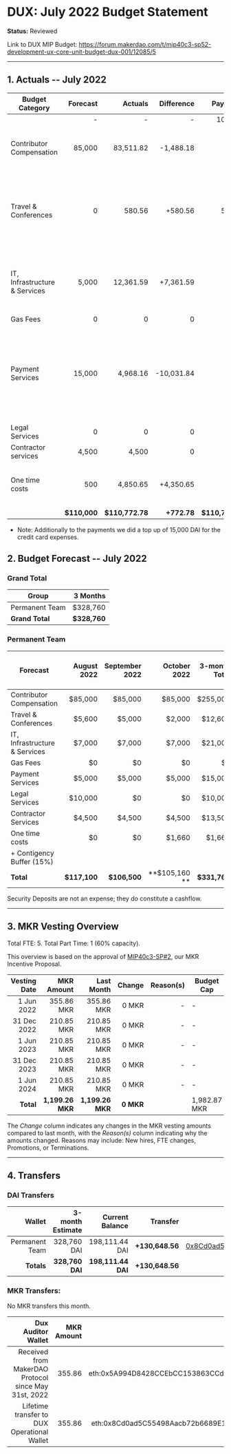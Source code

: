 # DUX: July 2022 Budget Statement

**Status:** Reviewed

Link to DUX MIP Budget: https://forum.makerdao.com/t/mip40c3-sp52-development-ux-core-unit-budget-dux-001/12085/5

---

## 1. Actuals -- July 2022

| Budget Category               |     Forecast |         Actuals |  Difference |        Payments |                                                                                              Comment |
| ----------------------------- | -----------: | --------------: | ----------: | --------------: | ---------------------------------------------------------------------------------------------------: |
|                               |            - |               - |           - |         102,358 |                                                                                                      |
| Contributor Compensation      |       85,000 |       83,511.82 |   -1,488.18 |               - |                                                        Variation on estimate. No outstanding reason. |
| Travel & Conferences          |            0 |          580.56 |     +580.56 |          580.56 |                        Payed the facilitation course expenses that was not included on the forecast. |
| IT, Infrastructure & Services |        5,000 |       12,361.59 |   +7,361.59 |           7,850 |                               Unexpected increase in costs due to high traffic in governance portal. |
| Gas Fees                      |            0 |               0 |           0 |               - |                                                                                                    - |
| Payment Services              |       15,000 |        4,968.16 |  -10,031.84 |               - | We did a top-up of 15,000 USD for the team credits cards. The forecast included a 10K top up budget. |
| Legal Services                |            0 |               0 |           0 |               - |                                                                                                    - |
| Contractor services           |        4,500 |           4,500 |           0 |               - |                                                                                                    - |
| One time costs                |          500 |        4,850.65 |   +4,350.65 |               - |                                                           2 team members used their welcome package. |
|                               | **$110,000** | **$110,772.78** | **+772.78** | **$110,788.56** |                                                                                                    - |

- Note: Additionally to the payments we did a top up of 15,000 DAI for the credit card expenses.

## 2. Budget Forecast -- July 2022

### Grand Total

| Group           |     3 Months |
| --------------- | -----------: |
| Permanent Team  |     $328,760 |
| **Grand Total** | **$328,760** |

### Permanent Team

| Forecast                      |  August 2022 | September 2022 |  October 2022 | 3-month Total | MIP Budget Forecast/ CAP |
| ----------------------------- | -----------: | -------------: | ------------: | ------------: | -----------------------: |
| Contributor Compensation      |      $85,000 |        $85,000 |       $85,000 |      $255,000 |                 $275,000 |
| Travel & Conferences          |       $5,600 |         $5,000 |        $2,000 |       $12,600 |                  $13,500 |
| IT, Infrastructure & Services |       $7,000 |         $7,000 |        $7,000 |       $21,000 |                  $27,000 |
| Gas Fees                      |           $0 |             $0 |            $0 |            $0 |                   $3,000 |
| Payment Services              |       $5,000 |         $5,000 |        $5,000 |       $15,000 |                  $19,500 |
| Legal Services                |      $10,000 |             $0 |            $0 |       $10,000 |                  $16,500 |
| Contractor Services           |       $4,500 |         $4,500 |        $4,500 |       $13,500 |                  $45,000 |
| One time costs                |           $0 |             $0 |        $1,660 |        $1,660 |                  $21,000 |
| + Contigency Buffer (15%)     |              |                |               |               |                  $63,075 |
| **Total**                     | **$117,100** |   **$106,500** | **$105,160 ** |  **$331,760** |             **$483,575** |

Security Deposits are not an expense; they do constitute a cashflow.

---

## 3. MKR Vesting Overview

Total FTE: 5. Total Part Time: 1 (60% capacity).

This overview is based on the approval of [MIP40c3-SP#2](https://forum.makerdao.com/t/mip40c3-sp27-development-ux-core-unit-mkr-budget-dux-001/9777), our MKR Incentive Proposal.

| Vesting Date |       MKR Amount |       Last Month |    Change | Reason(s) | Budget Cap   | MKR Actuals |
| -----------: | ---------------: | ---------------: | --------: | --------: | ------------ | ----------- |
|   1 Jun 2022 |       355.86 MKR |       355.86 MKR |     0 MKR |         - | -            | 355.86      |
|  31 Dec 2022 |       210.85 MKR |       210.85 MKR |     0 MKR |         - | -            | -           |
|   1 Jun 2023 |       210.85 MKR |       210.85 MKR |     0 MKR |         - | -            | -           |
|  31 Dec 2023 |       210.85 MKR |       210.85 MKR |     0 MKR |         - | -            | -           |
|   1 Jun 2024 |       210.85 MKR |       210.85 MKR |     0 MKR |         - | -            | -           |
|    **Total** | **1,199.26 MKR** | **1,199.26 MKR** | **0 MKR** |           | 1,982.87 MKR | 355.86      |

The _Change_ column indicates any changes in the MKR vesting amounts compared to last month, with the _Reason(s)_ column indicating why the amounts changed. Reasons may include: New hires, FTE changes, Promotions, or Terminations.

---

## 4. Transfers

### DAI Transfers

|         Wallet | 3-month Estimate |    Current Balance |        Transfer |                                                                                                                    Multi-sig Address |
| -------------: | ---------------: | -----------------: | --------------: | -----------------------------------------------------------------------------------------------------------------------------------: |
| Permanent Team |      328,760 DAI |     198,111.44 DAI | **+130,648.56** | [0x8Cd0ad5C55498Aacb72b6689E1da5A284C69c0C7](https://gnosis-safe.io/app/#/safes/0x8Cd0ad5C55498Aacb72b6689E1da5A284C69c0C7/balances) |
|     **Totals** |  **328,760 DAI** | **198,111.44 DAI** | **+130,648.56** |                                                                                                                                      |

### MKR Transfers:

No MKR transfers this month.

|                                   Dux Auditor Wallet | MKR Amount |                              Multi-sig address |
| ---------------------------------------------------: | ---------: | ---------------------------------------------: |
| Received from MakerDAO Protocol since May 31st, 2022 |     355.86 | eth:0x5A994D8428CCEbCC153863CCdA9D2Be6352f89ad |
|          Lifetime transfer to DUX Operational Wallet |     355.86 | eth:0x8Cd0ad5C55498Aacb72b6689E1da5A284C69c0C7 |
